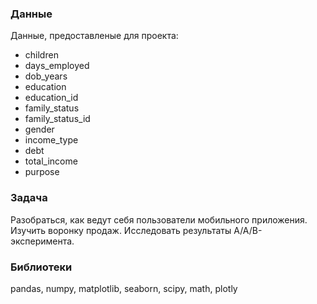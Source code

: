 

### Данные
Данные, предоставленые для проекта:
- children 
- days_employed 
- dob_years 
- education 
- education_id 
- family_status 
- family_status_id 
- gender 
- income_type 
- debt 
- total_income 
- purpose 

### Задача
Разобраться, как ведут себя пользователи мобильного приложения. Изучить воронку продаж. Исследовать результаты A/A/B-эксперимента.

### Библиотеки
pandas, numpy, matplotlib, seaborn, scipy, math, plotly



